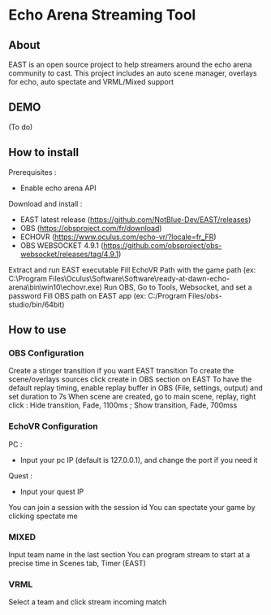 # Echo Arena Streaming Tool

## About 

EAST is an open source project to help streamers around the echo arena community to cast.
This project includes an auto scene manager, overlays for echo, auto spectate and VRML/Mixed support

## DEMO

(To do)

## How to install

Prerequisites : 
- Enable echo arena API

Download and install :
- EAST latest release (https://github.com/NotBlue-Dev/EAST/releases)
- OBS (https://obsproject.com/fr/download)
- ECHOVR (https://www.oculus.com/echo-vr/?locale=fr_FR)
- OBS WEBSOCKET 4.9.1 (https://github.com/obsproject/obs-websocket/releases/tag/4.9.1)

Extract and run EAST executable
Fill EchoVR Path with the game path (ex: C:\Program Files\Oculus\Software\Software\ready-at-dawn-echo-arena\bin\win10\echovr.exe)
Run OBS, Go to Tools, Websocket, and set a password
Fill OBS path on EAST app (ex: C:/Program Files/obs-studio/bin/64bit)

## How to use

### OBS Configuration

Create a stinger transition if you want EAST transition
To create the scene/overlays sources click create in OBS section on EAST
To have the default replay timing, enable replay buffer in OBS (File, settings, output) and set duration to 7s
When scene are created, go to main scene, replay, right click : Hide transition, Fade, 1100ms ; Show transition, Fade, 700mss

### EchoVR Configuration

PC :
- Input your pc IP (default is 127.0.0.1), and change the port if you need it

Quest :
- Input your quest IP

You can join a session with the session id
You can spectate your game by clicking spectate me

### MIXED

Input team name in the last section
You can program stream to start at a precise time in Scenes tab, Timer (EAST)

### VRML

Select a team and click stream incoming match


